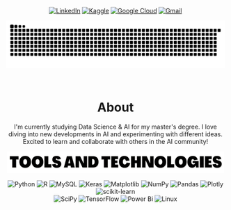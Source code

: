 <div align="center">


    
<!--Socials-->

[![LinkedIn](https://img.shields.io/badge/LinkedIn-%230077B5.svg?logo=linkedin&logoColor=white)](https://www.linkedin.com/in/abhaysharma38/) 
[![Kaggle](https://img.shields.io/badge/Kaggle-035a7d?logo=kaggle&logoColor=white)](https://www.kaggle.com/abhaysharma38) 
[![Google Cloud](https://img.shields.io/badge/GoogleCloud-%234285F4.svg?logo=google-cloud&logoColor=white)](https://www.cloudskillsboost.google/public_profiles/fda08af0-73d6-46fc-a5c2-dbc31cea2e82) 
[![Gmail](https://img.shields.io/badge/Gmail-D14836?logo=gmail&logoColor=white)](mailto:dreamermyst@gmail.com) 

<!--Socials End-->

<!--Snake Contribution Graph-->    
    
![𝙶𝚒𝚝𝚑𝚞𝚋 𝙲𝚘𝚗𝚝𝚛𝚒𝚋𝚞𝚝𝚒𝚘𝚗 𝙶𝚛𝚊𝚙𝚑](/contributiongrid.svg)
    
<br/>
    
<!--Snake Contribution Graph Ends--> 
 
    
<!--About-->

<h1> About </h1> 
 <p> 
    I'm currently studying Data Science & AI for my master's degree. I love diving into new developments in AI and experimenting with different ideas. Excited to learn and collaborate with others in the AI community!

<!--About Ends-->
    
    

<!--Tools & Tech-->
<div></div>
<img alt="Tools & Technologies" height="50" src="/assets/languages/tools.png" />    
<div></div>

![Python](https://img.shields.io/badge/python-3670A0?style=plastic&logo=python&logoColor=ffdd54) ![R](https://img.shields.io/badge/r-%23276DC3.svg?style=plastic&logo=r&logoColor=white) ![MySQL](https://img.shields.io/badge/mysql-%2300f.svg?style=plastic&logo=mysql&logoColor=white) ![Keras](https://img.shields.io/badge/Keras-%23D00000.svg?style=plastic&logo=Keras&logoColor=white) ![Matplotlib](https://img.shields.io/badge/Matplotlib-%23ffffff.svg?style=plastic&logo=Matplotlib&logoColor=black) ![NumPy](https://img.shields.io/badge/numpy-%23013243.svg?style=plastic&logo=numpy&logoColor=white) ![Pandas](https://img.shields.io/badge/pandas-%23150458.svg?style=plastic&logo=pandas&logoColor=white) ![Plotly](https://img.shields.io/badge/Plotly-%233F4F75.svg?style=plastic&logo=plotly&logoColor=white) ![scikit-learn](https://img.shields.io/badge/scikit--learn-%23F7931E.svg?style=plastic&logo=scikit-learn&logoColor=white) </br>![SciPy](https://img.shields.io/badge/SciPy-%230C55A5.svg?style=plastic&logo=scipy&logoColor=%white) ![TensorFlow](https://img.shields.io/badge/TensorFlow-%23FF6F00.svg?style=plastic&logo=TensorFlow&logoColor=white) ![Power Bi](https://img.shields.io/badge/power_bi-F2C811?style=plastic&logo=powerbi&logoColor=black) ![Linux](https://img.shields.io/badge/Linux-FCC624?style=plastic&logo=linux&logoColor=black)

<!--Tools & Tech End-->    
    
    

<!--Repositories End-->
